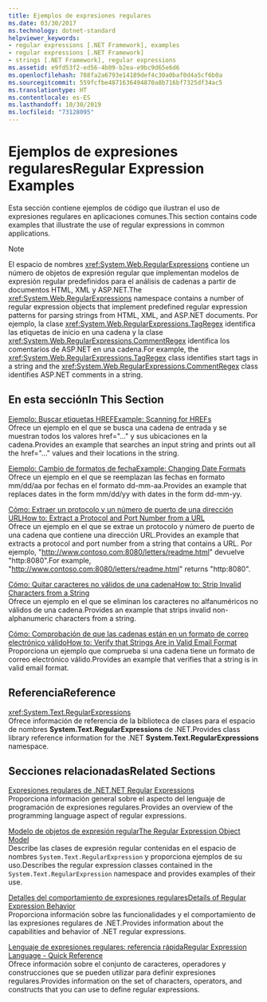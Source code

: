 ```yaml
---
title: Ejemplos de expresiones regulares
ms.date: 03/30/2017
ms.technology: dotnet-standard
helpviewer_keywords:
- regular expressions [.NET Framework], examples
- regular expressions [.NET Framework]
- strings [.NET Framework], regular expressions
ms.assetid: e9fd53f2-ed56-4b09-b2ea-e9bc9d65e6d6
ms.openlocfilehash: 788fa2a6793e14189def4c30a0baf0d4a5cf6b0a
ms.sourcegitcommit: 559fcfbe4871636494870a8b716bf7325df34ac5
ms.translationtype: HT
ms.contentlocale: es-ES
ms.lasthandoff: 10/30/2019
ms.locfileid: "73128095"
---
```

# <a name="regular-expression-examples"></a><span data-ttu-id="d394d-102">Ejemplos de expresiones regulares</span><span class="sxs-lookup"><span data-stu-id="d394d-102">Regular Expression Examples</span></span>
<span data-ttu-id="d394d-103">Esta sección contiene ejemplos de código que ilustran el uso de expresiones regulares en aplicaciones comunes.</span><span class="sxs-lookup"><span data-stu-id="d394d-103">This section contains code examples that illustrate the use of regular expressions in common applications.</span></span>  
  
> [!NOTE]
> <span data-ttu-id="d394d-104">El espacio de nombres <xref:System.Web.RegularExpressions> contiene un número de objetos de expresión regular que implementan modelos de expresión regular predefinidos para el análisis de cadenas a partir de documentos HTML, XML y ASP.NET.</span><span class="sxs-lookup"><span data-stu-id="d394d-104">The <xref:System.Web.RegularExpressions> namespace contains a number of regular expression objects that implement predefined regular expression patterns for parsing strings from HTML, XML, and ASP.NET documents.</span></span> <span data-ttu-id="d394d-105">Por ejemplo, la clase <xref:System.Web.RegularExpressions.TagRegex> identifica las etiquetas de inicio en una cadena y la clase <xref:System.Web.RegularExpressions.CommentRegex> identifica los comentarios de ASP.NET en una cadena.</span><span class="sxs-lookup"><span data-stu-id="d394d-105">For example, the <xref:System.Web.RegularExpressions.TagRegex> class identifies start tags in a string and the <xref:System.Web.RegularExpressions.CommentRegex> class identifies ASP.NET comments in a string.</span></span>  
  
## <a name="in-this-section"></a><span data-ttu-id="d394d-106">En esta sección</span><span class="sxs-lookup"><span data-stu-id="d394d-106">In This Section</span></span>  
 [<span data-ttu-id="d394d-107">Ejemplo: Buscar etiquetas HREF</span><span class="sxs-lookup"><span data-stu-id="d394d-107">Example: Scanning for HREFs</span></span>](../../../docs/standard/base-types/regular-expression-example-scanning-for-hrefs.md)  
 <span data-ttu-id="d394d-108">Ofrece un ejemplo en el que se busca una cadena de entrada y se muestran todos los valores href="…" y sus ubicaciones en la cadena.</span><span class="sxs-lookup"><span data-stu-id="d394d-108">Provides an example that searches an input string and prints out all the href="…" values and their locations in the string.</span></span>  
  
 [<span data-ttu-id="d394d-109">Ejemplo: Cambio de formatos de fecha</span><span class="sxs-lookup"><span data-stu-id="d394d-109">Example: Changing Date Formats</span></span>](../../../docs/standard/base-types/regular-expression-example-changing-date-formats.md)  
 <span data-ttu-id="d394d-110">Ofrece un ejemplo en el que se reemplazan las fechas en formato mm/dd/aa por fechas en el formato dd-mm-aa.</span><span class="sxs-lookup"><span data-stu-id="d394d-110">Provides an example that replaces dates in the form mm/dd/yy with dates in the form dd-mm-yy.</span></span>  
  
 [<span data-ttu-id="d394d-111">Cómo: Extraer un protocolo y un número de puerto de una dirección URL</span><span class="sxs-lookup"><span data-stu-id="d394d-111">How to: Extract a Protocol and Port Number from a URL</span></span>](../../../docs/standard/base-types/how-to-extract-a-protocol-and-port-number-from-a-url.md)  
 <span data-ttu-id="d394d-112">Ofrece un ejemplo en el que se extrae un protocolo y número de puerto de una cadena que contiene una dirección URL.</span><span class="sxs-lookup"><span data-stu-id="d394d-112">Provides an example that extracts a protocol and port number from a string that contains a URL.</span></span> <span data-ttu-id="d394d-113">Por ejemplo, "http://www.contoso.com:8080/letters/readme.html" devuelve "http:8080".</span><span class="sxs-lookup"><span data-stu-id="d394d-113">For example, "http://www.contoso.com:8080/letters/readme.html" returns "http:8080".</span></span>  
  
 [<span data-ttu-id="d394d-114">Cómo: Quitar caracteres no válidos de una cadena</span><span class="sxs-lookup"><span data-stu-id="d394d-114">How to: Strip Invalid Characters from a String</span></span>](../../../docs/standard/base-types/how-to-strip-invalid-characters-from-a-string.md)  
 <span data-ttu-id="d394d-115">Ofrece un ejemplo en el que se eliminan los caracteres no alfanuméricos no válidos de una cadena.</span><span class="sxs-lookup"><span data-stu-id="d394d-115">Provides an example that strips invalid non-alphanumeric characters from a string.</span></span>  
  
 [<span data-ttu-id="d394d-116">Cómo: Comprobación de que las cadenas están en un formato de correo electrónico válido</span><span class="sxs-lookup"><span data-stu-id="d394d-116">How to: Verify that Strings Are in Valid Email Format</span></span>](../../../docs/standard/base-types/how-to-verify-that-strings-are-in-valid-email-format.md)  
 <span data-ttu-id="d394d-117">Proporciona un ejemplo que comprueba si una cadena tiene un formato de correo electrónico válido.</span><span class="sxs-lookup"><span data-stu-id="d394d-117">Provides an example that verifies that a string is in valid email format.</span></span>  
  
## <a name="reference"></a><span data-ttu-id="d394d-118">Referencia</span><span class="sxs-lookup"><span data-stu-id="d394d-118">Reference</span></span>  
 <xref:System.Text.RegularExpressions>  
 <span data-ttu-id="d394d-119">Ofrece información de referencia de la biblioteca de clases para el espacio de nombres **System.Text.RegularExpressions** de .NET.</span><span class="sxs-lookup"><span data-stu-id="d394d-119">Provides class library reference information for the .NET **System.Text.RegularExpressions** namespace.</span></span>  
  
## <a name="related-sections"></a><span data-ttu-id="d394d-120">Secciones relacionadas</span><span class="sxs-lookup"><span data-stu-id="d394d-120">Related Sections</span></span>  
 [<span data-ttu-id="d394d-121">Expresiones regulares de .NET</span><span class="sxs-lookup"><span data-stu-id="d394d-121">.NET Regular Expressions</span></span>](../../../docs/standard/base-types/regular-expressions.md)  
 <span data-ttu-id="d394d-122">Proporciona información general sobre el aspecto del lenguaje de programación de expresiones regulares.</span><span class="sxs-lookup"><span data-stu-id="d394d-122">Provides an overview of the programming language aspect of regular expressions.</span></span>  
  
 [<span data-ttu-id="d394d-123">Modelo de objetos de expresión regular</span><span class="sxs-lookup"><span data-stu-id="d394d-123">The Regular Expression Object Model</span></span>](../../../docs/standard/base-types/the-regular-expression-object-model.md)  
 <span data-ttu-id="d394d-124">Describe las clases de expresión regular contenidas en el espacio de nombres `System.Text.RegularExpression` y proporciona ejemplos de su uso.</span><span class="sxs-lookup"><span data-stu-id="d394d-124">Describes the regular expression classes contained in the `System.Text.RegularExpression` namespace and provides examples of their use.</span></span>  
  
 [<span data-ttu-id="d394d-125">Detalles del comportamiento de expresiones regulares</span><span class="sxs-lookup"><span data-stu-id="d394d-125">Details of Regular Expression Behavior</span></span>](../../../docs/standard/base-types/details-of-regular-expression-behavior.md)  
 <span data-ttu-id="d394d-126">Proporciona información sobre las funcionalidades y el comportamiento de las expresiones regulares de .NET.</span><span class="sxs-lookup"><span data-stu-id="d394d-126">Provides information about the capabilities and behavior of .NET regular expressions.</span></span>  
  
 [<span data-ttu-id="d394d-127">Lenguaje de expresiones regulares: referencia rápida</span><span class="sxs-lookup"><span data-stu-id="d394d-127">Regular Expression Language - Quick Reference</span></span>](../../../docs/standard/base-types/regular-expression-language-quick-reference.md)  
 <span data-ttu-id="d394d-128">Ofrece información sobre el conjunto de caracteres, operadores y construcciones que se pueden utilizar para definir expresiones regulares.</span><span class="sxs-lookup"><span data-stu-id="d394d-128">Provides information on the set of characters, operators, and constructs that you can use to define regular expressions.</span></span>
